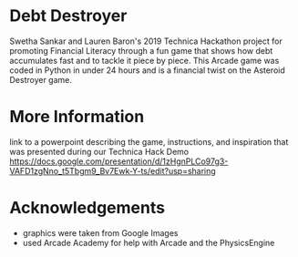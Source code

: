 # Debt Destroyer
Swetha Sankar and Lauren Baron's 2019 Technica Hackathon project for promoting Financial Literacy through a fun game that shows how debt accumulates fast and to tackle it piece by piece. This Arcade game was coded in Python in under 24 hours and is a financial twist on the Asteroid Destroyer game. 

# More Information 
link to a powerpoint describing the game, instructions, and inspiration that was presented during our Technica Hack Demo https://docs.google.com/presentation/d/1zHgnPLCo97g3-VAFD1zgNno_t5Tbgm9_Bv7Ewk-Y-ts/edit?usp=sharing

# Acknowledgements 
* graphics were taken from Google Images
* used Arcade Academy for help with Arcade and the PhysicsEngine 

